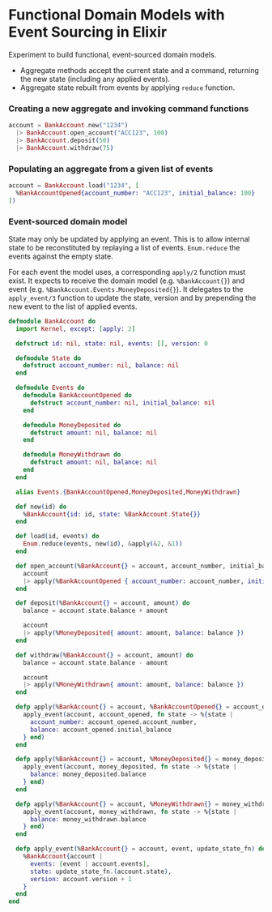 # Functional Domain Models with Event Sourcing in Elixir

Experiment to build functional, event-sourced domain models.

- Aggregate methods accept the current state and a command, returning the new state (including any applied events).
- Aggregate state rebuilt from events by applying `reduce` function.

### Creating a new aggregate and invoking command functions

```elixir
account = BankAccount.new("1234")
  |> BankAccount.open_account("ACC123", 100)
  |> BankAccount.deposit(50)
  |> BankAccount.withdraw(75)
```

### Populating an aggregate from a given list of events

```elixir
account = BankAccount.load("1234", [
  %BankAccountOpened{account_number: "ACC123", initial_balance: 100}
])
```

### Event-sourced domain model

State may only be updated by applying an event. This is to allow internal state to be reconstituted by replaying a list of events. `Enum.reduce` the events against the empty state.

For each event the model uses, a corresponding `apply/2` function must exist. It expects to receive the domain model (e.g. `%BankAccount{}`) and event (e.g. `%BankAccount.Events.MoneyDeposited{}`). It delegates to the `apply_event/3` function to update the state, version and by prepending the new event to the list of applied events.

```elixir
defmodule BankAccount do
  import Kernel, except: [apply: 2]

  defstruct id: nil, state: nil, events: [], version: 0

  defmodule State do
    defstruct account_number: nil, balance: nil
  end

  defmodule Events do
    defmodule BankAccountOpened do
      defstruct account_number: nil, initial_balance: nil
    end

    defmodule MoneyDeposited do
      defstruct amount: nil, balance: nil
    end

    defmodule MoneyWithdrawn do
      defstruct amount: nil, balance: nil
    end
  end

  alias Events.{BankAccountOpened,MoneyDeposited,MoneyWithdrawn}

  def new(id) do
    %BankAccount{id: id, state: %BankAccount.State{}}
  end

  def load(id, events) do
    Enum.reduce(events, new(id), &apply(&2, &1))
  end

  def open_account(%BankAccount{} = account, account_number, initial_balance) when initial_balance > 0 do
    account 
    |> apply(%BankAccountOpened { account_number: account_number, initial_balance: initial_balance })
  end

  def deposit(%BankAccount{} = account, amount) do
    balance = account.state.balance + amount

    account 
    |> apply(%MoneyDeposited{ amount: amount, balance: balance })
  end

  def withdraw(%BankAccount{} = account, amount) do
    balance = account.state.balance - amount

    account 
    |> apply(%MoneyWithdrawn{ amount: amount, balance: balance })
  end

  defp apply(%BankAccount{} = account, %BankAccountOpened{} = account_opened) do
    apply_event(account, account_opened, fn state -> %{state |
      account_number: account_opened.account_number,
      balance: account_opened.initial_balance
    } end)
  end

  defp apply(%BankAccount{} = account, %MoneyDeposited{} = money_deposited) do
    apply_event(account, money_deposited, fn state -> %{state |
      balance: money_deposited.balance
    } end)
  end

  defp apply(%BankAccount{} = account, %MoneyWithdrawn{} = money_withdrawn) do
    apply_event(account, money_withdrawn, fn state -> %{state |
      balance: money_withdrawn.balance
    } end)
  end

  defp apply_event(%BankAccount{} = account, event, update_state_fn) do
    %BankAccount{account |
      events: [event | account.events],
      state: update_state_fn.(account.state),
      version: account.version + 1
    }
  end
end
```